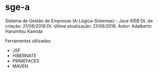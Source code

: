 # sge-a
Sistema de Gestão de Empresas (A-Lógica-Sistemas) - Java WEB
Dt. de criação: 21/06/2018
Dt. última atualização: 21/06/2018.
Autor: Adalberto Harumitsu Kamida

Ferramentas utlizadas: 
- JSF
- HIBERNATE
- PRIMEFACES
- MAVEN
